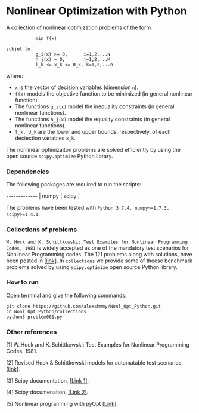 # Nonlinear Optimization with Python

A collection of nonlinear optimization problems of the form

```
           min f(x)             

subjet to   
           g_i(x) >= 0,      i=1,2,...N
           h_j(x) = 0,       j=1,2,...M 
           l_k <= x_k <= U_k, k=1,2,...n
```

where:
* `x` is the vector of decision variables (dimension `n`).
* `f(x)` models the objective function to be minimized (in general nonlinear function). 
* The functions `g_i(x)` model the inequality constraints (in general nonlinear functions).
* The functions `h_j(x)` model the equality constraints (in general nonlinear functions). 
* `l_k, U_k` are the lower  and upper bounds, respectively, of each deciection variables `x_k`.
 
The nonlinear optimizaiton problems are solved efficiently by using the open source `scipy.optimize` Python library.

### Dependencies
The following packages are required to run the scripts:


------------- | 
numpy         | 
scipy         | 


The problems have been tested with `Python 3.7.4, numpy>=1.7.3, scipy>=1.4.1`.

### Collections of problems

`W. Hock and K. Schittkowski: Test Examples for Nonlinear Programming Codes, 1981` is widely accepted as one of the mandatory test scenarios for Nonlinear Programming codes. The 121 problems along with solutions, have been posted in [[link]](https://www.stfmc.de/fmc/rhs/x/tlf.html). In `collections` we provide some of theese benchmark problems solved by using `scipy.optimize` open source Python library.

### How to run

Open terminal and give the following commands:

```
git clone https://github.com/alexshmmy/Nonl_Opt_Python.git
cd Nonl_Opt_Python/collections
python3 problem001.py
```

### Other references


[1] W. Hock and K. Schittkowski: Test Examples for Nonlinear Programming Codes, 1981.

[2] Revised Hock & Schittkowski models for automatable test scenarios, [[link]](https://www.stfmc.de/fmc/rhs/x/tlf.html).

[3] Scipy documentation, [[Link 1]](https://docs.scipy.org/doc/scipy/tutorial/optimize.html#sequential-least-squares-programming-slsqp-algorithm-method-slsqp).

[4] Scipy documenation, [[Link 2]](https://docs.scipy.org/doc/scipy/reference/optimize.html).

[5] Nonlinear programming with pyOpt [[Link]](https://asset-pdf.scinapse.io/prod/2012884505/2012884505.pdf).
